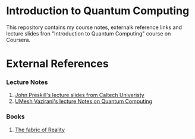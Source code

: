 # Introduction to Quantum Computing
This repository contains my course notes, externalk reference links and lecture slides fron "Introduction to Quantum Computing" course on Coursera.

# External References
### Lecture Notes
1. [John Preskill's lecture slides from Caltech Univeristy](http://theory.caltech.edu/~preskill/ph229/)
2. [UMesh Vazirani's lecture Notes on Quantum Computing](https://people.eecs.berkeley.edu/~vazirani/quantum.html)

### Books
1. [The fabric of Reality](https://www.penguinrandomhouse.com/books/330123/the-fabric-of-reality-by-david-deutsch/)
